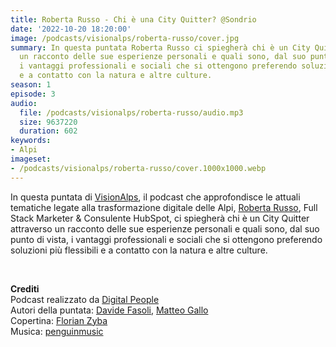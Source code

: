 ```yaml
---
title: Roberta Russo - Chi è una City Quitter? @Sondrio
date: '2022-10-20 18:20:00'
image: /podcasts/visionalps/roberta-russo/cover.jpg
summary: In questa puntata Roberta Russo ci spiegherà chi è un City Quitter attraverso
  un racconto delle sue esperienze personali e quali sono, dal suo punto di vista,
  i vantaggi professionali e sociali che si ottengono preferendo soluzioni più flessibili
  e a contatto con la natura e altre culture.
season: 1
episode: 3
audio:
  file: /podcasts/visionalps/roberta-russo/audio.mp3
  size: 9637220
  duration: 602
keywords:
- Alpi
imageset:
- /podcasts/visionalps/roberta-russo/cover.1000x1000.webp
---
```


In questa puntata di [VisionAlps](https://www.visionalps.com/), il podcast che approfondisce le attuali tematiche legate alla trasformazione digitale delle Alpi, [Roberta Russo](https://www.linkedin.com/in/roberta-russo/), Full Stack Marketer & Consulente HubSpot, ci spiegherà chi è un City Quitter attraverso un racconto delle sue esperienze personali e quali sono, dal suo punto di vista, i vantaggi professionali e sociali che si ottengono preferendo soluzioni più flessibili e a contatto con la natura e altre culture.

<br>

**Crediti**<br>
Podcast realizzato da [Digital People](https://w3id.org/digitalpeople)<br>
Autori della puntata: [Davide Fasoli](https://www.linkedin.com/in/davide-fasoli-2b3246179/), [Matteo Gallo](https://www.linkedin.com/in/matteo-gallo-4a5ab31a8/)<br>
Copertina: [Florian Zyba](https://www.linkedin.com/in/florian-zyba/)<br>
Musica: [penguinmusic](https://pixabay.com/users/penguinmusic-24940186/)